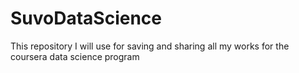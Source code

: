 # SuvoDataScience
This repository I will use for saving and sharing all my works for the coursera data science program
